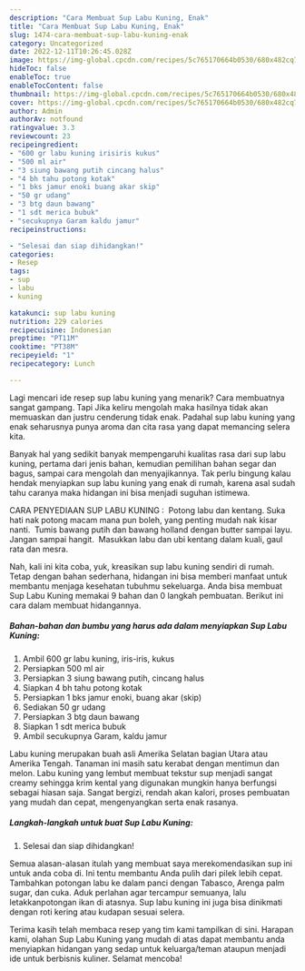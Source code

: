 ```yaml
---
description: "Cara Membuat Sup Labu Kuning, Enak"
title: "Cara Membuat Sup Labu Kuning, Enak"
slug: 1474-cara-membuat-sup-labu-kuning-enak
category: Uncategorized
date: 2022-12-11T10:26:45.028Z
image: https://img-global.cpcdn.com/recipes/5c765170664b0530/680x482cq70/sup-labu-kuning-foto-resep-utama.jpg
hideToc: false
enableToc: true
enableTocContent: false
thumbnail: https://img-global.cpcdn.com/recipes/5c765170664b0530/680x482cq70/sup-labu-kuning-foto-resep-utama.jpg
cover: https://img-global.cpcdn.com/recipes/5c765170664b0530/680x482cq70/sup-labu-kuning-foto-resep-utama.jpg
author: Admin
authorAv: notfound
ratingvalue: 3.3
reviewcount: 23
recipeingredient:
- "600 gr labu kuning irisiris kukus"
- "500 ml air"
- "3 siung bawang putih cincang halus"
- "4 bh tahu potong kotak"
- "1 bks jamur enoki buang akar skip"
- "50 gr udang"
- "3 btg daun bawang"
- "1 sdt merica bubuk"
- "secukupnya Garam kaldu jamur"
recipeinstructions:

- "Selesai dan siap dihidangkan!"
categories:
- Resep
tags:
- sup
- labu
- kuning

katakunci: sup labu kuning 
nutrition: 229 calories
recipecuisine: Indonesian
preptime: "PT11M"
cooktime: "PT38M"
recipeyield: "1"
recipecategory: Lunch

---
```



Lagi mencari ide resep sup labu kuning yang menarik? Cara membuatnya sangat gampang. Tapi Jika keliru mengolah maka hasilnya tidak akan memuaskan dan justru cenderung tidak enak. Padahal sup labu kuning yang enak seharusnya punya aroma dan cita rasa yang dapat memancing selera kita.


Banyak hal yang sedikit banyak mempengaruhi kualitas rasa dari sup labu kuning, pertama dari jenis bahan, kemudian pemilihan bahan segar dan bagus, sampai cara mengolah dan menyajikannya. Tak perlu bingung kalau hendak menyiapkan sup labu kuning yang enak di rumah, karena asal sudah tahu caranya maka hidangan ini bisa menjadi suguhan istimewa.

CARA PENYEDIAAN SUP LABU KUNING : ️ Potong labu dan kentang. Suka hati nak potong macam mana pun boleh, yang penting mudah nak kisar nanti. ️ Tumis bawang putih dan bawang holland dengan butter sampai layu. Jangan sampai hangit. ️ Masukkan labu dan ubi kentang dalam kuali, gaul rata dan mesra.


Nah, kali ini kita coba, yuk, kreasikan sup labu kuning sendiri di rumah. Tetap dengan bahan sederhana, hidangan ini bisa memberi manfaat untuk membantu menjaga kesehatan tubuhmu sekeluarga. Anda bisa membuat Sup Labu Kuning memakai 9 bahan dan 0 langkah pembuatan. Berikut ini cara dalam membuat hidangannya.

<!--inarticleads1-->

##### Bahan-bahan dan bumbu yang harus ada dalam menyiapkan Sup Labu Kuning:

1. Ambil 600 gr labu kuning, iris-iris, kukus
1. Persiapkan 500 ml air
1. Persiapkan 3 siung bawang putih, cincang halus
1. Siapkan 4 bh tahu potong kotak
1. Persiapkan 1 bks jamur enoki, buang akar (skip)
1. Sediakan 50 gr udang
1. Persiapkan 3 btg daun bawang
1. Siapkan 1 sdt merica bubuk
1. Ambil secukupnya Garam, kaldu jamur


Labu kuning merupakan buah asli Amerika Selatan bagian Utara atau Amerika Tengah. Tanaman ini masih satu kerabat dengan mentimun dan melon. Labu kuning yang lembut membuat tekstur sup menjadi sangat creamy sehingga krim kental yang digunakan mungkin hanya berfungsi sebagai hiasan saja. Sangat bergizi, rendah akan kalori, proses pembuatan yang mudah dan cepat, mengenyangkan serta enak rasanya. 

<!--inarticleads2-->

##### Langkah-langkah untuk buat Sup Labu Kuning:


1. Selesai dan siap dihidangkan!

Semua alasan-alasan itulah yang membuat saya merekomendasikan sup ini untuk anda coba di. Ini tentu membantu Anda pulih dari pilek lebih cepat. Tambahkan potongan labu ke dalam panci dengan Tabasco, Arenga palm sugar, dan cuka. Aduk perlahan agar tercampur semuanya, lalu letakkanpotongan ikan di atasnya. Sup labu kuning ini juga bisa dinikmati dengan roti kering atau kudapan sesuai selera. 

Terima kasih telah membaca resep yang tim kami tampilkan di sini. Harapan kami, olahan Sup Labu Kuning yang mudah di atas dapat membantu anda menyiapkan hidangan yang sedap untuk keluarga/teman ataupun menjadi ide untuk berbisnis kuliner. Selamat mencoba!

